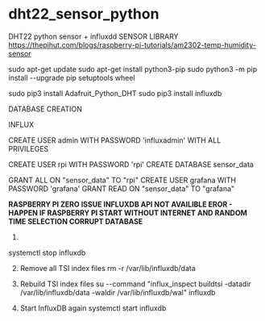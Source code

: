 # dht22_sensor_python
DHT22 python sensor + influxdd
SENSOR LIBRARY
https://thepihut.com/blogs/raspberry-pi-tutorials/am2302-temp-humidity-sensor

sudo apt-get update
sudo apt-get install python3-pip
sudo python3 -m pip install --upgrade pip setuptools wheel

sudo pip3 install Adafruit_Python_DHT
sudo pip3 install influxdb




DATABASE CREATION

INFLUX 

CREATE USER admin WITH PASSWORD 'influxadmin' WITH ALL PRIVILEGES

CREATE USER rpi WITH PASSWORD 'rpi'
CREATE DATABASE sensor_data

GRANT ALL ON "sensor_data" TO "rpi"
CREATE USER grafana WITH PASSWORD 'grafana'
GRANT READ ON "sensor_data" TO "grafana"



**RASPBERRY PI ZERO ISSUE INFLUXDB API NOT AVAILIBLE EROR - HAPPEN IF RASPBERRY PI START WITHOUT INTERNET AND RANDOM TIME SELECTION CORRUPT DATABASE** 

1)
systemctl stop influxdb

2) Remove all TSI index files
rm -r /var/lib/influxdb/data

3) Rebuild TSI index files
su --command "influx_inspect buildtsi -datadir /var/lib/influxdb/data -waldir /var/lib/influxdb/wal" influxdb

4) Start InfluxDB again
systemctl start influxdb
